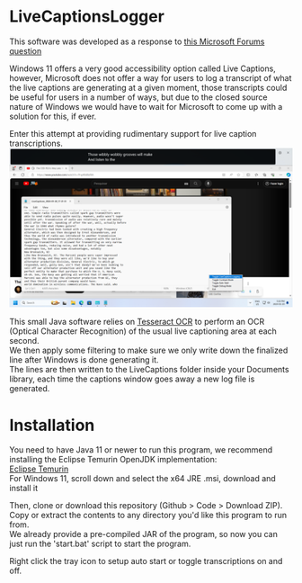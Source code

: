 # LiveCaptionsLogger

This software was developed as a response to [this Microsoft Forums question](https://answers.microsoft.com/en-us/windows/forum/all/is-it-possible-to-save-a-transcript-of-live/3474cc04-1d34-4e51-bf99-aa7dc0e0fdd0)

Windows 11 offers a very good accessibility option called Live Captions, however, Microsoft does not offer a way for users to log a transcript of what the live captions are generating at a given moment,
those transcripts could be useful for users in a number of ways, but due to the closed source nature of Windows we would have to wait for Microsoft to come up with a solution for this, if ever.

Enter this attempt at providing rudimentary support for live caption transcriptions.
![Screenshot](screenshot.png)

This small Java software relies on [Tesseract OCR](https://github.com/tesseract-ocr/tesseract) to perform an OCR (Optical Character Recognition) of the usual live captioning area at each second.\
We then apply some filtering to make sure we only write down the finalized line after Windows is done generating it.\
The lines are then written to the LiveCaptions folder inside your Documents library, each time the captions window goes away a new log file is generated.

# Installation

You need to have Java 11 or newer to run this program, we recommend installing the Eclipse Temurin OpenJDK implementation:\
[Eclipse Temurin](https://adoptium.net/temurin/releases/)\
For Windows 11, scroll down and select the x64 JRE .msi, download and install it

Then, clone or download this repository (Github > Code > Download ZIP).\
Copy or extract the contents to any directory you'd like this program to run from.\
We already provide a pre-compiled JAR of the program, so now you can just run the 'start.bat' script to start the program.

Right click the tray icon to setup auto start or toggle transcriptions on and off.
